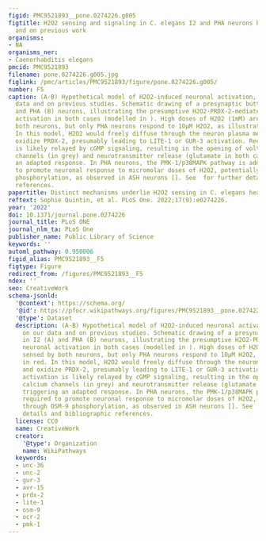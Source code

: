```yaml
---
figid: PMC9521893__pone.0274226.g005
figtitle: H2O2 sensing and signaling in C. elegans I2 and PHA neurons based on this
  and on previous work
organisms:
- NA
organisms_ner:
- Caenorhabditis elegans
pmcid: PMC9521893
filename: pone.0274226.g005.jpg
figlink: /pmc/articles/PMC9521893/figure/pone.0274226.g005/
number: F5
caption: (A-B) Hypothetical model of H2O2-induced neuronal activation, based on our
  data and on previous studies. Schematic drawing of a presynaptic button in I2 (A)
  and PHA (B) neurons, illustrating the presumptive H2O2-PRDX-2-mediated neuronal
  activation in both cases (modelled in ). High doses of H2O2 (1mM) are sensed by
  both neurons, but only PHA neurons respond to 10μM H2O2, as illustrated in red.
  In this model, H2O2 would freely diffuse through the neuron plasma membrane and
  oxidize PRDX-2, presumably leading to LITE-1 or GUR-3 activation. Receptor activation
  is likely relayed by cGMP signaling, resulting in the opening of voltage-gated calcium
  channels (in grey) and neurotransmitter release (glutamate in both cases), triggering
  an adapted response. In PHA neurons, the PMK-1/p38MAPK pathway is additionally required
  to promote neuronal response to micromolar doses of H2O2, potentially through OSM-9
  phosphorylation, as observed in ASH neurons []. See  for further details and bibliographic
  references.
papertitle: Distinct mechanisms underlie H2O2 sensing in C. elegans head and tail.
reftext: Sophie Quintin, et al. PLoS One. 2022;17(9):e0274226.
year: '2022'
doi: 10.1371/journal.pone.0274226
journal_title: PLoS ONE
journal_nlm_ta: PLoS One
publisher_name: Public Library of Science
keywords: ''
automl_pathway: 0.950006
figid_alias: PMC9521893__F5
figtype: Figure
redirect_from: /figures/PMC9521893__F5
ndex: ''
seo: CreativeWork
schema-jsonld:
  '@context': https://schema.org/
  '@id': https://pfocr.wikipathways.org/figures/PMC9521893__pone.0274226.g005.html
  '@type': Dataset
  description: (A-B) Hypothetical model of H2O2-induced neuronal activation, based
    on our data and on previous studies. Schematic drawing of a presynaptic button
    in I2 (A) and PHA (B) neurons, illustrating the presumptive H2O2-PRDX-2-mediated
    neuronal activation in both cases (modelled in ). High doses of H2O2 (1mM) are
    sensed by both neurons, but only PHA neurons respond to 10μM H2O2, as illustrated
    in red. In this model, H2O2 would freely diffuse through the neuron plasma membrane
    and oxidize PRDX-2, presumably leading to LITE-1 or GUR-3 activation. Receptor
    activation is likely relayed by cGMP signaling, resulting in the opening of voltage-gated
    calcium channels (in grey) and neurotransmitter release (glutamate in both cases),
    triggering an adapted response. In PHA neurons, the PMK-1/p38MAPK pathway is additionally
    required to promote neuronal response to micromolar doses of H2O2, potentially
    through OSM-9 phosphorylation, as observed in ASH neurons []. See  for further
    details and bibliographic references.
  license: CC0
  name: CreativeWork
  creator:
    '@type': Organization
    name: WikiPathways
  keywords:
  - unc-36
  - unc-2
  - gur-3
  - avr-15
  - prdx-2
  - lite-1
  - osm-9
  - ocr-2
  - pmk-1
---
```

